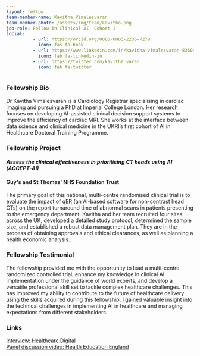 ```yaml
---
layout: fellow
team-member-name: Kavitha Vimalesvaran
team-member-photo: /assets/img/team/kavitha.png
job-role: Fellow in Clinical AI, Cohort 1
social:
          - url: https://orcid.org/0000-0003-2236-7279
            icon: fas fa-book
          - url: https://www.linkedin.com/in/kavitha-vimalesvaran-83600979/
            icon: fab fa-linkedin-in
          - url: https://twitter.com/kavitha_varan
            icon: fab fa-twitter
---
```


### Fellowship Bio
Dr Kavitha Vimalesvaran is a Cardiology Registrar
specialising in cardiac imaging and pursuing a PhD
at Imperial College London. Her research focuses
on developing AI-assisted clinical decision support
systems to improve the efficiency of cardiac MRI.
She works at the interface between data science and
clinical medicine in the UKRI’s first cohort of AI in
Healthcare Doctoral Training Programme.


### Fellowship Project
#### _Assess the clinical effectiveness in prioritising CT heads using AI (ACCEPT-AI)_
#### Guy's and St Thomas' NHS Foundation Trust
The primary goal of this national, multi-centre
randomised clinical trial is to evaluate the impact of
qER (an AI-based software for non-contrast head CTs)
on the report turnaround time of abnormal scans in
patients presenting to the emergency department.
Kavitha and her team recruited four sites across the
UK, developed a detailed study protocol, determined
the sample size, and established a robust data
management plan. They are in the process of
obtaining approvals and ethical clearances, as well as
planning a health economic analysis.

### Fellowship Testimonial
The fellowship provided me with
the opportunity to lead a multi-centre randomized
controlled trial, enhance my knowledge in clinical
AI implementation under the guidance of world
experts, and develop a versatile professional skill set
to tackle complex healthcare challenges. This has
improved my ability to contribute to the future of
healthcare delivery using the skills acquired during
this fellowship.
I gained valuable insight into the technical
challenges in implementing AI in healthcare
and managing expectations from different
stakeholders.

### Links
[Interview: Healthcare Digital](https://web.archive.org/web/20240220220132/https://healthcare-digital.com/technology-and-ai/ai-software-to-improve-hospital-patient-turnaround-times)<br>
[Panel discussion video: Health Education England](https://www.youtube.com/watch?v=Rh_Q0tzl8wc)